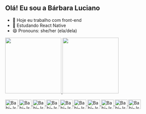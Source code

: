 ## Olá! Eu sou a Bárbara Luciano 

- 🔭 Hoje eu trabalho com front-end
- 🌱 Estudando React Native
- 😄 Pronouns: she/her (ela/dela)

<div>
  <a href="https://github.com/babi2707">
    <img height="180em" src="https://github-readme-stats.vercel.app/api?username=babi2707&show_icons=true&theme=radical&include_all_commits=true&count_private=true"/>
    <img height="180em" src="https://github-readme-stats.vercel.app/api/top-langs/?username=babi2707&layout=compact&langs_count=16&theme=radical"/>
</div>

<div style="display: inline_block"><br>
  <img align="center" alt="Babi-Js" height="30" width="40" src="https://cdn.jsdelivr.net/gh/devicons/devicon@latest/icons/javascript/javascript-original.svg">
  <img align="center" alt="Babi-Js" height="30" width="40" src="https://cdn.jsdelivr.net/gh/devicons/devicon@latest/icons/html5/html5-original.svg">
  <img align="center" alt="Babi-Js" height="30" width="40" src="https://cdn.jsdelivr.net/gh/devicons/devicon@latest/icons/css3/css3-original.svg">
  <img align="center" alt="Babi-Js" height="30" width="40" src="https://cdn.jsdelivr.net/gh/devicons/devicon@latest/icons/java/java-original.svg">
  <img align="center" alt="Babi-Js" height="30" width="40" src="https://cdn.jsdelivr.net/gh/devicons/devicon@latest/icons/cplusplus/cplusplus-original.svg">
  <img align="center" alt="Babi-Js" height="30" width="40" src="https://cdn.jsdelivr.net/gh/devicons/devicon@latest/icons/csharp/csharp-original.svg">
  <img align="center" alt="Babi-Js" height="30" width="40" src="https://cdn.jsdelivr.net/gh/devicons/devicon@latest/icons/c/c-original.svg">
  <img align="center" alt="Babi-Js" height="30" width="40" src="https://cdn.jsdelivr.net/gh/devicons/devicon@latest/icons/dot-net/dot-net-original.svg">
  <img align="center" alt="Babi-Js" height="30" width="40" src="https://cdn.jsdelivr.net/gh/devicons/devicon@latest/icons/mysql/mysql-original.svg">
  <img align="center" alt="Babi-Js" height="30" width="40" src="https://cdn.jsdelivr.net/gh/devicons/devicon@latest/icons/unity/unity-original.svg">
</div>

##
